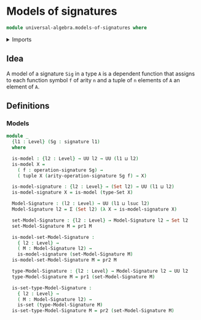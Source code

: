 # Models of signatures

```agda
module universal-algebra.models-of-signatures where
```

<details><summary>Imports</summary>

```agda
open import foundation.dependent-pair-types
open import foundation.sets
open import foundation.universe-levels

open import lists.tuples

open import universal-algebra.signatures
```

</details>

## Idea

A model of a signature `Sig` in a type `A` is a dependent function that assigns
to each function symbol `f` of arity `n` and a tuple of `n` elements of `A` an
element of `A`.

## Definitions

### Models

```agda
module _
  {l1 : Level} (Sg : signature l1)
  where

  is-model : {l2 : Level} → UU l2 → UU (l1 ⊔ l2)
  is-model X =
    ( f : operation-signature Sg) →
    ( tuple X (arity-operation-signature Sg f) → X)

  is-model-signature : {l2 : Level} → (Set l2) → UU (l1 ⊔ l2)
  is-model-signature X = is-model (type-Set X)

  Model-Signature : (l2 : Level) → UU (l1 ⊔ lsuc l2)
  Model-Signature l2 = Σ (Set l2) (λ X → is-model-signature X)

  set-Model-Signature : {l2 : Level} → Model-Signature l2 → Set l2
  set-Model-Signature M = pr1 M

  is-model-set-Model-Signature :
    { l2 : Level} →
    ( M : Model-Signature l2) →
    is-model-signature (set-Model-Signature M)
  is-model-set-Model-Signature M = pr2 M

  type-Model-Signature : {l2 : Level} → Model-Signature l2 → UU l2
  type-Model-Signature M = pr1 (set-Model-Signature M)

  is-set-type-Model-Signature :
    { l2 : Level} →
    ( M : Model-Signature l2) →
    is-set (type-Model-Signature M)
  is-set-type-Model-Signature M = pr2 (set-Model-Signature M)
```
